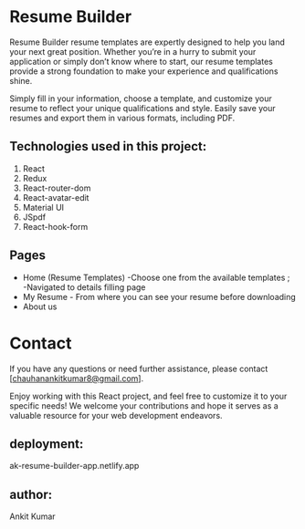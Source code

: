 # Resume Builder

Resume Builder resume templates are expertly designed to help you land your next great position. Whether you’re in a hurry to submit your application or simply don’t know where to start, our resume templates provide a strong foundation to make your experience and qualifications shine.

Simply fill in your information, choose a template, and customize your resume to reflect your unique qualifications and style. Easily save your resumes and export them in various formats, including PDF.

## Technologies used in this project:

1. React
2. Redux
3. React-router-dom
4. React-avatar-edit
5. Material UI 
6. JSpdf
7. React-hook-form

## Pages
* Home (Resume Templates) -Choose one from the available templates ;
 <br/> -Navigated to details filling page
* My Resume - From where you can see your resume before downloading 
* About us

  
# Contact
If you have any questions or need further assistance, please contact [chauhanankitkumar8@gmail.com].<br/>

Enjoy working with this React project, and feel free to customize it to your specific needs! We welcome your contributions and hope it serves as a valuable resource for your web development endeavors.<br/>

## deployment:
ak-resume-builder-app.netlify.app

## author:
Ankit Kumar

